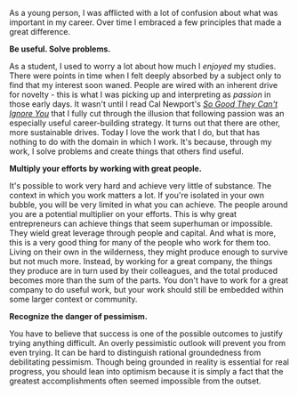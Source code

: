 As a young person, I was afflicted with a lot of confusion about what was important in my career. Over time I embraced a few principles that made a great difference.

**Be useful. Solve problems.**

As a student, I used to worry a lot about how much I *enjoyed* my studies. There were points in time when I felt deeply absorbed by a subject only to find that my interest soon waned. People are wired with an inherent drive for novelty - this is what I was picking up and interpreting as *passion* in those early days. It wasn't until I read Cal Newport's [*So Good They Can't Ignore You*](https://www.amazon.com/gp/product/1455509124/) that I fully cut through the illusion that following passion was an especially useful career-building strategy. It turns out that there are other, more sustainable drives. Today I love the work that I do, but that has nothing to do with the domain in which I work. It's because, through my work, I solve problems and create things that others find useful.

**Multiply your efforts by working with great people.**

It's possible to work very hard and achieve very little of substance. The context in which you work matters a lot. If you're isolated in your own bubble, you will be very limited in what you can achieve. The people around you are a potential multiplier on your efforts. This is why great entrepreneurs can achieve things that seem superhuman or impossible. They wield great leverage through people and capital. And what is more, this is a very good thing for many of the people who work for them too. Living on their own in the wilderness, they might produce enough to survive but not much more. Instead, by working for a great company, the things they produce are in turn used by their colleagues, and the total produced becomes more than the sum of the parts. You don't have to work for a great company to do useful work, but your work should still be embedded within some larger context or community.

**Recognize the danger of pessimism.**

You have to believe that success is one of the possible outcomes to justify trying anything difficult. An overly pessimistic outlook will prevent you from even trying. It can be hard to distinguish rational groundedness from debilitating pessimism. Though being grounded in reality is essential for real progress, you should lean into optimism because it is simply a fact that the greatest accomplishments often seemed impossible from the outset.
